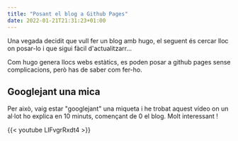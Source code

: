 ```yaml
---
title: "Posant el blog a Github Pages"
date: 2022-01-21T21:31:23+01:00
---
```


Una vegada decidit que vull fer un blog amb hugo, el seguent és cercar lloc on posar-lo i que sigui fàcil d'actualitzarr...

Com hugo genera llocs webs estàtics, es poden posar a github pages sense complicacions, però has de saber com fer-ho.

## Googlejant una mica
Per això, vaig estar "googlejant" una miqueta i he trobat aquest vídeo on un al·lot ho explica en 10 minuts, començant de 0 el blog. Molt interessant !

{{< youtube LIFvgrRxdt4 >}}
